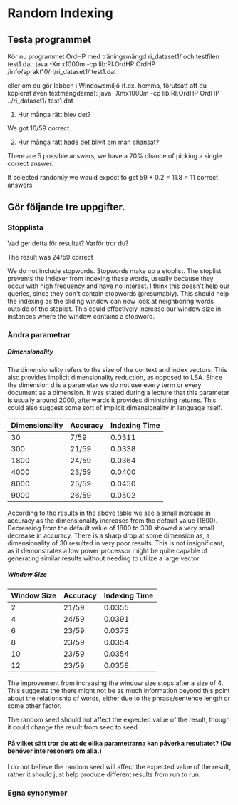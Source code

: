 # Random Indexing

## Testa programmet

Kör nu programmet OrdHP med träningsmängd ri_dataset1/ och testfilen test1.dat:
java -Xmx1000m -cp lib:RI:OrdHP OrdHP /info/sprakt10/ri/ri_dataset1/ test1.dat

eller om du gör labben i Windowsmiljö (t.ex. hemma, förutsatt att du kopierat även textmängderna):
java -Xmx1000m -cp lib;RI;OrdHP OrdHP ../ri_dataset1/ test1.dat

1. Hur många rätt blev det?

  We got 16/59 correct.

2. Hur många rätt hade det blivit om man chansat?

  There are 5 possible answers, we have a 20% chance of picking a single correct answer.

  If selected randomly we would expect to get 59 * 0.2 = 11.8 = 11 correct answers

## Gör följande tre uppgifter.

### Stopplista
Vad ger detta för resultat? Varför tror du?

The result was 24/59 correct

We do not include stopwords. Stopwords make up a stoplist. The stoplist prevents the indexer from indexing these words, usually because they occur with high frequency and have no interest. I think this doesn't help our queries, since they don't contain stopwords (presumably). This should help the indexing as the sliding window can now look at neighboring words outside of the stoplist. This could effectively increase our window size in instances where the window contains a stopword.

### Ändra parametrar

##### Dimensionality
The dimensionality refers to the size of the context and index vectors. This also provides implicit dimensionality reduction, as opposed to LSA. Since the dimension d is a parameter we do not use every term or every document as a dimension. It was stated during a lecture that this parameter is usually around 2000, afterwards it provides diminishing returns. This could also suggest some sort of implicit dimensionality in language itself.

| Dimensionality | Accuracy | Indexing Time |
|----------------|----------|---------------|
| 30             | 7/59     | 0.0311        |
| 300            | 21/59    | 0.0338        |
| 1800           | 24/59    | 0.0364        |
| 4000           | 23/59    | 0.0400        |
| 8000           | 25/59    | 0.0450        |
| 9000           | 26/59    | 0.0502        |

According to the results in the above table we see a small increase in accuracy as the dimensionality increases from the default value (1800). Decreasing from the default value of 1800 to 300 showed a very small decrease in accuracy. There is a sharp drop at some dimension as, a dimensionality of 30 resulted in very poor results. This is not insignificant, as it demonstrates a low power processor might be quite capable of generating similar results without needing to utilize a large vector.

##### Window Size

| Window Size | Accuracy | Indexing Time|
|-------------|----------|--------------|
| 2           | 21/59    | 0.0355       |
| 4           | 24/59    | 0.0391       |
| 6           | 23/59    | 0.0373       |
| 8           | 23/59    | 0.0354       |
| 10          | 23/59    | 0.0354       |
| 12          | 23/59    |  0.0358      |

The improvement from increasing the window size stops after a size of 4. This suggests the there might not be as much information beyond this point about the relationship of words, either due to the phrase/sentence length or some other factor.

The random seed should not affect the expected value of the result, though it could change the result from seed to seed.

#### På vilket sätt tror du att de olika parametrarna kan påverka resultatet? (Du behöver inte resonera om alla.)

I do not believe the random seed will affect the expected value of the result, rather it should just help produce different results from run to run.

### Egna synonymer
